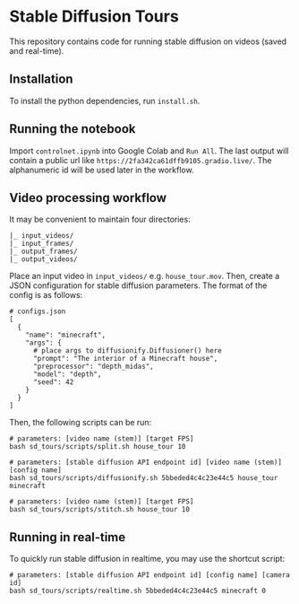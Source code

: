 # Stable Diffusion Tours

This repository contains code for running stable diffusion on videos (saved and real-time).

## Installation

To install the python dependencies, run `install.sh`.

## Running the notebook

Import `controlnet.ipynb` into Google Colab and `Run All`. The last output will contain a public url like `https://2fa342ca61dffb9105.gradio.live/`. The alphanumeric id will be used later in the workflow.

## Video processing workflow

It may be convenient to maintain four directories:

```
|_ input_videos/
|_ input_frames/
|_ output_frames/
|_ output_videos/
```

Place an input video in `input_videos/` e.g. `house_tour.mov`. Then, create a JSON configuration for stable diffusion parameters. The format of the config is as follows:

```
# configs.json
[
  {
    "name": "minecraft",
    "args": {
      # place args to diffusionify.Diffusioner() here
      "prompt": "The interior of a Minecraft house",
      "preprocessor": "depth_midas",
      "model": "depth",
      "seed": 42
    }
  }
]
```

Then, the following scripts can be run:

```
# parameters: [video name (stem)] [target FPS]
bash sd_tours/scripts/split.sh house_tour 10

# parameters: [stable diffusion API endpoint id] [video name (stem)] [config name]
bash sd_tours/scripts/diffusionify.sh 5bbeded4c4c23e44c5 house_tour minecraft

# parameters: [video name (stem)] [target FPS]
bash sd_tours/scripts/stitch.sh house_tour 10
```

## Running in real-time

To quickly run stable diffusion in realtime, you may use the shortcut script:

```
# parameters: [stable diffusion API endpoint id] [config name] [camera id]
bash sd_tours/scripts/realtime.sh 5bbeded4c4c23e44c5 minecraft 0
```
